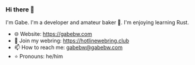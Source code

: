 ### Hi there 👋

I'm Gabe. I'm a developer and amateur baker :pie:. I'm enjoying learning Rust.

* 🌐 Website: https://gabebw.com
* :ring: Join my webring: https://hotlinewebring.club
* 📫 How to reach me: gabebw@gabebw.com
* :star: Pronouns: he/him
